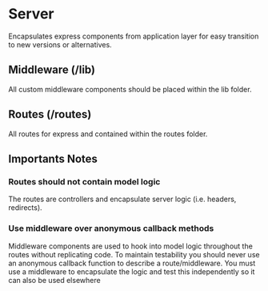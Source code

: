 # Server
Encapsulates express components from application layer for easy transition to new
versions or alternatives.

## Middleware (/lib)
All custom middleware components should be placed within the lib folder.

## Routes (/routes)
All routes for express and contained within the routes folder.

## Importants Notes

### Routes should not contain model logic
The routes are controllers and encapsulate server logic (i.e. headers, redirects).

### Use middleware over anonymous callback methods
Middleware components are used to hook into model logic throughout the routes
without replicating code. To maintain testability you should never use an anonymous callback function
to describe a route/middleware. You must use a middleware to encapsulate the logic and test this
independently so it can also be used elsewhere

